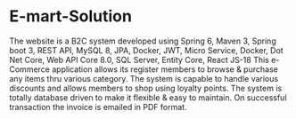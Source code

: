# E-mart-Solution
The website is a B2C system developed using Spring 6, Maven 3, Spring boot 3, REST API, MySQL 8, JPA, Docker, JWT, Micro Service, Docker, Dot Net Core, Web API Core 8.0, SQL Server, Entity Core, React JS-18
This e-Commerce application allows its register members to browse & purchase any items thru various category. The system is capable to handle various discounts and allows members to shop using loyalty points. The system is totally database driven to make it flexible & easy to maintain. On successful transaction the invoice is emailed in PDF format.
